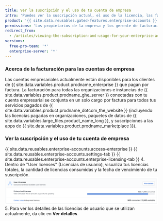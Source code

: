 ```yaml
---
title: Ver la suscripción y el uso de tu cuenta de empresa
intro: 'Puedes ver la suscripción actual, el uso de la licencia, las facturas, el historial de pagos y otra información de facturación de tu cuenta de empresa.'
product: '{{ site.data.reusables.gated-features.enterprise-accounts }}'
permissions: 'Los propietarios de la empresa y los gerente de facturación pueden acceder y administrar todas las configuraciones de facturación para las cuentas de empresa. Para obtener más información acerca de los gerentes de facturación responsables, consulta la sección "[invitar personas para administrar tu cuenta empresarial](/articles/inviting-people-to-manage-your-enterprise-account)".'
redirect_from:
  - /articles/viewing-the-subscription-and-usage-for-your-enterprise-account
versions:
  free-pro-team: '*'
  enterprise-server: '*'
---
```


### Acerca de la facturación para las cuentas de empresa

Las cuentas empresariales actualmente están disponibles para los clientes de {{ site.data.variables.product.prodname_enterprise }} que pagan por factura. La facturación para todas las organizaciones e instancias de {{ site.data.variables.product.prodname_ghe_server }} conectadas con tu cuenta empresarial se conjunta en un solo cargo por factura para todos tus servicios pagados de {{ site.data.variables.product.prodname_dotcom_the_website }} (incluyendo las licencias pagadas en organizaciones, paquetes de datos de {{ site.data.variables.large_files.product_name_long }}, y suscripciones a las apps de {{ site.data.variables.product.prodname_marketplace }}).

### Ver la suscripción y el uso de tu cuenta de empresa

{{ site.data.reusables.enterprise-accounts.access-enterprise }}
{{ site.data.reusables.enterprise-accounts.settings-tab }}
{{ site.data.reusables.enterprise-accounts.enterprise-licensing-tab }}
4. Dentro de "User licenses" (Licencias de usuario), visualiza tus licencias totales, la cantidad de licencias consumidas y la fecha de vencimiento de tu suscripción. ![Información de licencia y suscripción en las configuraciones de facturación de la empresa](/assets/images/help/business-accounts/billing-license-info.png)
5. Para ver los detalles de las licencias de usuario que se utilizan actualmente, da clic en **Ver detalles**.
